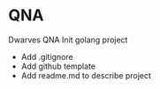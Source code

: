# QNA
Dwarves QNA
Init golang project

- Add .gitignore
- Add github template
- Add readme.md to describe project